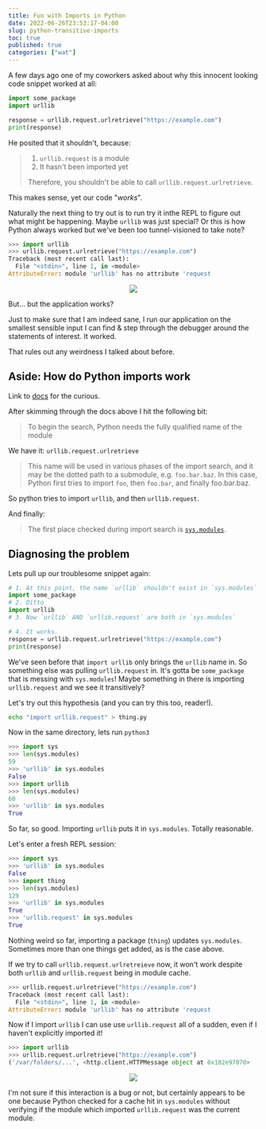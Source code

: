 ```yaml
---
title: Fun with Imports in Python
date: 2022-06-26T23:53:17-04:00
slug: python-transitive-imports
toc: true
published: true
categories: ["wat"]
---
```


A few days ago one of my coworkers asked about why this innocent looking code
snippet worked at all:

```python
import some_package
import urllib

response = urllib.request.urlretrieve("https://example.com")
print(response)
```

He posited that it shouldn't, because:

> 1. `urllib.request` is a module
> 2. It hasn't been imported yet
>
> Therefore, you shouldn't be able to call `urllib.request.urlretrieve`.

This makes sense, yet our code "_works_".


Naturally the next thing to try out is to run try it inthe REPL to figure out
what might be happening. Maybe `urllib` was just special? Or this is how Python
always worked but we've been too tunnel-visioned to take note?


```python
>>> import urllib
>>> urllib.request.urlretrieve("https://example.com")
Traceback (most recent call last):
  File "<stdin>", line 1, in <module>
AttributeError: module 'urllib' has no attribute 'request
```

<p align="center"><img src="/images/cat_loading.jpg"></p>

But... but the application works?

Just to make sure that I am indeed sane, I run our application on the smallest
sensible input I can find & step through the debugger around the statements of
interest. It worked.

That rules out any weirdness I talked about before.


## Aside: How do Python imports work

Link to [docs][import-system] for the curious.

After skimming through the docs above I hit the following bit:

> To begin the search, Python needs the fully qualified name of the module

We have it: `urllib.request.urlretrieve`

> This name will be used in various phases of the import search,
    and it may be the dotted path to a submodule, e.g. `foo.bar.baz`.
    In this case, Python first tries to import `foo`, then `foo.bar`,
    and finally foo.bar.baz.


So python tries to import `urllib`, and then `urllib.request`.

And finally:

> The first place checked during import search is [`sys.modules`](https://docs.python.org/3.9/library/sys.html#sys.modules).


## Diagnosing the problem

Lets pull up our troublesome snippet again:

```python
# 1. At this point, the name `urllib` shouldn't exist in `sys.modules`
import some_package
# 2. Ditto
import urllib
# 3. Now `urllib` AND `urllib.request` are both in `sys.modules`

# 4. It works.
response = urllib.request.urlretrieve("https://example.com")
print(response)
```

We've seen before that `import urllib` only brings the `urllib` name in. So
something else was pulling `urllib.request` in. It's gotta be `some_package`
that is messing with `sys.modules`! Maybe something in there is importing
`urllib.request` and we see it transitively?

Let's try out this hypothesis (and you can try this too, reader!).

```sh
echo "import urllib.request" > thing.py
```

Now in the same directory, lets run `python3`

```python
>>> import sys
>>> len(sys.modules)
59
>>> 'urllib' in sys.modules
False
>>> import urllib
>>> len(sys.modules)
60
>>> 'urllib' in sys.modules
True
```
So far, so good. Importing `urllib` puts it in `sys.modules`. Totally reasonable.

Let's enter a fresh REPL session:

```python
>>> import sys
>>> 'urllib' in sys.modules
False
>>> import thing
>>> len(sys.modules)
129
>>> 'urllib' in sys.modules
True
>>> 'urllib.request' in sys.modules
True
```

Nothing weird so far, importing a package (`thing`) updates `sys.modules`.
Sometimes more than one things get added, as is the case above.

If we try to call `urllib.request.urlretreieve` now, it won't work despite
both `urllib` and `urllib.request` being in module cache.

```python
>>> urllib.request.urlretrieve("https://example.com")
Traceback (most recent call last):
  File "<stdin>", line 1, in <module>
AttributeError: module 'urllib' has no attribute 'request
```

Now if I import `urllib` I can use use `urllib.request` all of a sudden, even
if I haven't explicitly imported it!

```python
>>> import urllib
>>> urllib.request.urlretrieve("https://example.com")
('/var/folders/...', <http.client.HTTPMessage object at 0x102e97070>
```

<p align="center"><img src="/images/watman.jpg"></p>

I'm not sure if this interaction is a bug or not, but certainly appears to be
one because Python checked for a cache hit in `sys.modules` without verifying if
the module which imported `urllib.request` was the current module.

[import-system]: https://docs.python.org/3.9/reference/import.html#the-import-system
